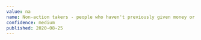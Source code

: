 ```yaml
---
value: na
name: Non-action takers - people who haven't previously given money or time to the campaign.
confidence: medium
published: 2020-08-25
---
```

